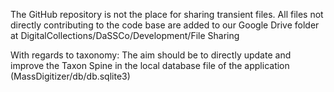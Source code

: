 The GitHub repository is not the place for sharing transient files. All files not directly contributing to the code base are added to our Google Drive folder at DigitalCollections/DaSSCo/Development/File Sharing

With regards to taxonomy: The aim should be to directly update and improve the Taxon Spine in the local database file of the application (MassDigitizer/db/db.sqlite3)
